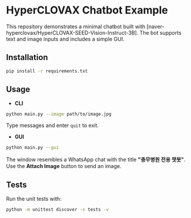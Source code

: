 # HyperCLOVAX Chatbot Example

This repository demonstrates a minimal chatbot built with
[naver-hyperclovax/HyperCLOVAX-SEED-Vision-Instruct-3B].
The bot supports text and image inputs and includes a simple GUI.

## Installation

```bash
pip install -r requirements.txt
```

## Usage

- **CLI**

```bash
python main.py --image path/to/image.jpg
```
Type messages and enter `quit` to exit.

- **GUI**

```bash
python main.py --gui
```

The window resembles a WhatsApp chat with the title **"충무병원 전용 챗봇"**.
Use the **Attach Image** button to send an image.

## Tests

Run the unit tests with:

```bash
python -m unittest discover -s tests -v
```

